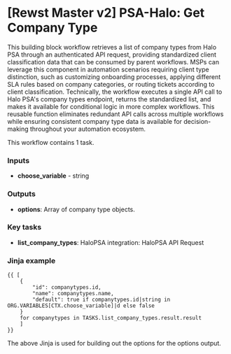 # \[Rewst Master v2] PSA-Halo: Get Company Type

This building block workflow retrieves a list of company types from Halo PSA through an authenticated API request, providing standardized client classification data that can be consumed by parent workflows. MSPs can leverage this component in automation scenarios requiring client type distinction, such as customizing onboarding processes, applying different SLA rules based on company categories, or routing tickets according to client classification. Technically, the workflow executes a single API call to Halo PSA's company types endpoint, returns the standardized list, and makes it available for conditional logic in more complex workflows. This reusable function eliminates redundant API calls across multiple workflows while ensuring consistent company type data is available for decision-making throughout your automation ecosystem.

This workflow contains 1 task.

### Inputs

* **choose\_variable** - string

### Outputs

* **options**: Array of company type objects.

### Key tasks

* **list\_company\_types**: HaloPSA integration: HaloPSA API Request

### Jinja example

```jinja
{{ [
    {
        "id": companytypes.id,
        "name": companytypes.name,
        "default": true if companytypes.id|string in ORG.VARIABLES[CTX.choose_variable]|d else false
    }
    for companytypes in TASKS.list_company_types.result.result
    ]
}}
```

The above Jinja is used for building out the options for the options output.

